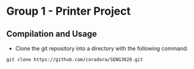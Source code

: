 # Group 1 - Printer Project
## Compilation and Usage
* Clone the git repository into a directory with the following command:
```
git clone https://github.com/coradora/SENG3020.git
```

